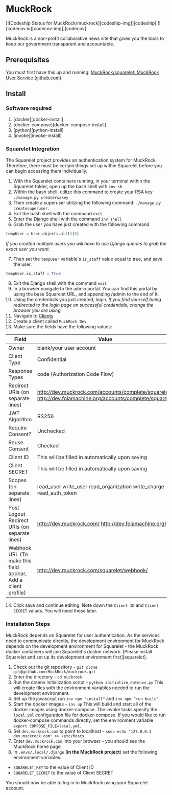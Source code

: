 # MuckRock

[![Codeship Status for MuckRock/muckrock][codeship-img]][codeship]
[![codecov.io][codecov-img]][codecov]

MuckRock is a non-profit collaborative news site that gives you the tools to keep our government transparent and accountable.

## Prerequisites 
You must first have this up and running: [MuckRock/squarelet: MuckRock User Service (github.com)](https://github.com/muckrock/squarelet)

## Install

### Software required

1. [docker][docker-install]
2. [docker-compose][docker-compose-install]
3. [python][python-install]
4. [invoke][invoke-install]

### Squarelet Integration
The Squarelet project provides an authentication system for MuckRock. Therefore, there must be certain things set up within Squarelet before you can begin accessing them individually. 

 1. With the Squarelet containers running, in your terminal within the Squarelet folder, open up the bash shell with `inv sh`
 2. Within the bash shell, utilize this command to create your RSA key `./manage.py creatersakey`
 3. Then create a superuser utilizing the following command: `./manage.py createsuperuser`. 
 4. Exit the bash shell with the command `exit`
 5. Enter the Django shell with the command `inv shell`
 6. Grab the user you have just created with the following command
```python
tempUser = User.objects.all()[0]
```  
*If you created multiple users you will have to use Django queries to grab the exact user you want.*

 7. Then set the `tempUser` variable's `is_staff` value equal to true, and save the user. 
 ```python
tempUser.is_staff = True
```  
8. Exit the Django shell with the command `exit`
9. In a browser navigate to the admin portal. You can find this portal by using the base Squarelet URL, and appending /admin to the end of it.
10. Using the credentials you just created, login. *If you find yourself being redirected to the login page on successful credentials, change the browser you are using.* 
11. Navigate to [Clients](https://dev.squarelet.com/admin/oidc_provider/client/)
12. Create a client called `MuckRock Dev`
13. Make sure the fields have the following values:

|Field| Value |
|--|--|
| Owner | blank/your user account |
|Client Type|Confidential|
|Response Types|code (Authorization Code Flow)|
|Redirect URIs (on separate lines)|http://dev.muckrock.com/accounts/complete/squarelet http://dev.foiamachine.org/accounts/complete/squarelet|
|JWT Algorithm|RS256|
|Require Consent?|Unchecked|
|Reuse Consent|Checked|
|Client ID|This will be filled in automatically upon saving|
|Client SECRET|This will be filled in automatically upon saving|
|Scopes (on separate lines)|read_user write_user read_organization write_charge read_auth_token|
|Post Logout Redirect URIs (on separate lines)|http://dev.muckrock.com/ http://dev.foiamachine.org/|
|Webhook URL (To make this field appear, Add a client profile)|http://dev.muckrock.com/squarelet/webhook/|
14. Click save and continue editing. Note down the `Client ID` and `Client SECRET` values. You will need these later.

### Installation Steps

MuckRock depends on Squarelet for user authentication.  As the services need to communivate directly, the development environment for MuckRock depends on the development environment for Squarelet - the MuckRock docker containers will join Squarelet's docker network.  [Please install Squarelet and set up its development environment first][squarelet].

1. Check out the git repository - `git clone git@github.com:MuckRock/muckrock.git`
2. Enter the directory - `cd muckrock`
3. Run the dotenv initialization script - `python initialize_dotenvs.py`
This will create files with the environment variables needed to run the development environment.
4. Set up the javascript run `inv npm "install"` and `inv npm "run build"`
5. Start the docker images - `inv up`
This will build and start all of the docker images using docker-compose.  The invoke tasks specify the `local.yml` configuration file for docker-compose.  If you would like to run docker-compose commands directly, set the environment variable `export COMPOSE_FILE=local.yml`.
6. Set `dev.muckrock.com` to point to localhost - `sudo echo "127.0.0.1   dev.muckrock.com" >> /etc/hosts`
7. Enter `dev.muckrock.com` into your browser - you should see the MuckRock home page.
8. In  `.envs/.local/.django` (**in the MuckRock project**) set the following environment variables:

-   `SQUARELET_KEY`  to the value of Client ID
-   `SQUARELET_SECRET`  to the value of Client SECRET

You should now be able to log in to MuckRock using your Squarelet account.
